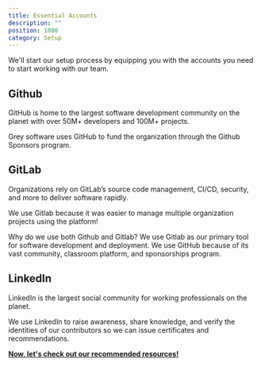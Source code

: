 ```yaml
---
title: Essential Accounts
description: ""
position: 1000
category: Setup
---
```


We'll start our setup process by equipping you with the accounts you need to start working with our team.

## Github

GitHub is home to the largest software development community on the planet with over 50M+ developers and 100M+ projects. 

Grey software uses GitHub to fund the organization through the Github Sponsors program.

<cta-button  link="https://github.com/join" text="Sign Up" > </cta-button>

## GitLab

Organizations rely on GitLab’s source code management, CI/CD, security, and more to deliver software rapidly. 

We use Gitlab because it was easier to manage multiple organization projects using the platform!

<cta-button  link="https://gitlab.com/users/sign_up" text="Sign Up" > </cta-button>

<alert>
Why do we use both Github and Gitlab?
We use Gitlab as our primary tool for software development and deployment. We use GitHub because of its vast community, classroom platform, and sponsorships program.</alert>

## LinkedIn

LinkedIn is the largest social community for working professionals on the planet. 

We use LinkedIn to raise awareness, share knowledge, and verify the identities of our contributors so we can issue certificates and recommendations. 

<cta-button link="https://www.linkedin.com/signup" text="Sign Up" > </cta-button>

**[Now, let's check out our recommended resources!](/setup/resources)**
